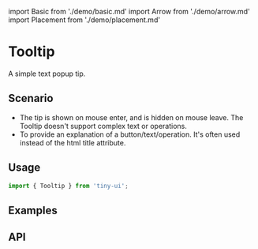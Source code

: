 import Basic from './demo/basic.md'
import Arrow from './demo/arrow.md'
import Placement from './demo/placement.md'

# Tooltip

A simple text popup tip.

## Scenario

- The tip is shown on mouse enter, and is hidden on mouse leave. The Tooltip doesn't support complex text or operations.
- To provide an explanation of a button/text/operation. It's often used instead of the html title attribute.

## Usage

```jsx
import { Tooltip } from 'tiny-ui';
```

## Examples

<layout>
  <column>
    <Basic/>
    <Arrow/>
  </column>
  <column>
    <Placement/>
  </column>
</layout>

## API
